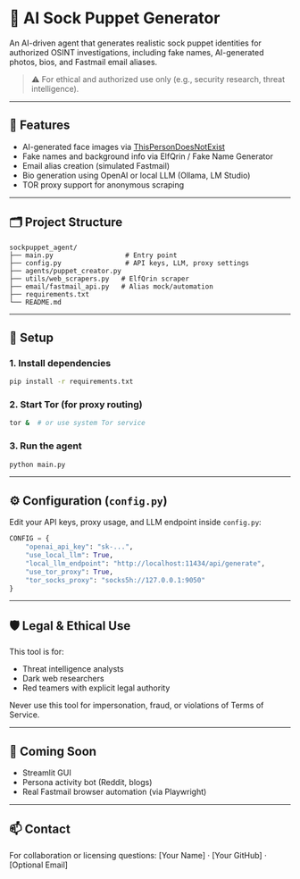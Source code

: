 # 🧠 AI Sock Puppet Generator

An AI-driven agent that generates realistic sock puppet identities for authorized OSINT investigations, including fake names, AI-generated photos, bios, and Fastmail email aliases.

> ⚠️ For ethical and authorized use only (e.g., security research, threat intelligence).

---

## 🚀 Features

- AI-generated face images via [ThisPersonDoesNotExist](https://thispersondoesnotexist.com/)
- Fake names and background info via ElfQrin / Fake Name Generator
- Email alias creation (simulated Fastmail)
- Bio generation using OpenAI or local LLM (Ollama, LM Studio)
- TOR proxy support for anonymous scraping

---

## 🗂️ Project Structure

```
sockpuppet_agent/
├── main.py                  # Entry point
├── config.py                # API keys, LLM, proxy settings
├── agents/puppet_creator.py
├── utils/web_scrapers.py   # ElfQrin scraper
├── email/fastmail_api.py   # Alias mock/automation
├── requirements.txt
└── README.md
```

---

## 🔧 Setup

### 1. Install dependencies
```bash
pip install -r requirements.txt
```

### 2. Start Tor (for proxy routing)
```bash
tor &  # or use system Tor service
```

### 3. Run the agent
```bash
python main.py
```

---

## ⚙️ Configuration (`config.py`)
Edit your API keys, proxy usage, and LLM endpoint inside `config.py`:
```python
CONFIG = {
    "openai_api_key": "sk-...",
    "use_local_llm": True,
    "local_llm_endpoint": "http://localhost:11434/api/generate",
    "use_tor_proxy": True,
    "tor_socks_proxy": "socks5h://127.0.0.1:9050"
}
```

---

## 🛡️ Legal & Ethical Use
This tool is for:
- Threat intelligence analysts
- Dark web researchers
- Red teamers with explicit legal authority

Never use this tool for impersonation, fraud, or violations of Terms of Service.

---

## 📌 Coming Soon
- Streamlit GUI
- Persona activity bot (Reddit, blogs)
- Real Fastmail browser automation (via Playwright)

---

## 📫 Contact
For collaboration or licensing questions: [Your Name] · [Your GitHub] · [Optional Email]
